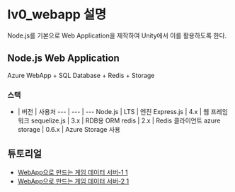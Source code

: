 lv0_webapp 설명
======

Node.js를 기본으로 Web Application을 제작하여 Unity에서 이를 활용하도록 한다.

## Node.js Web Application
Azure WebApp + SQL Database + Redis + Storage

### 스택
- | 버전 | 사용처
--- | --- | ---
Node.js | LTS | 엔진 
Express.js | 4.x | 웹 프레임워크 
sequelize.js | 3.x | RDB용 ORM
redis | 2.x | Redis 클라이언트
azure storage | 0.6.x | Azure Storage 사용

## 튜토리얼

* [WebApp으로 만드는 게임 데이터 서버-1 1](https://github.com/totuworld/lv0_webapp/wiki/WebApp%EC%9C%BC%EB%A1%9C-%EB%A7%8C%EB%93%9C%EB%8A%94-%EA%B2%8C%EC%9E%84-%EB%8D%B0%EC%9D%B4%ED%84%B0-%EC%84%9C%EB%B2%84-1)
* [WebApp으로 만드는 게임 데이터 서버-2 1](https://github.com/totuworld/lv0_webapp/wiki/WebApp%EC%9C%BC%EB%A1%9C-%EB%A7%8C%EB%93%9C%EB%8A%94-%EA%B2%8C%EC%9E%84-%EB%8D%B0%EC%9D%B4%ED%84%B0-%EC%84%9C%EB%B2%84-2)
